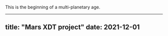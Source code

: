 This is the beginning of a multi-planetary age.

---
title: "Mars XDT project"
date: 2021-12-01
---
